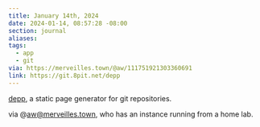 ```yaml
---
title: January 14th, 2024
date: 2024-01-14, 08:57:28 -08:00
section: journal
aliases: 
tags:
  - app
  - git
via: https://merveilles.town/@aw/111751921303360691
link: https://git.8pit.net/depp
---
```

[depp](https://git.8pit.net/depp/), a static page generator for git repositories.

via @aw@merveilles.town, who has an instance running from a home lab.